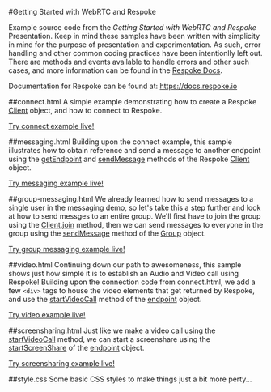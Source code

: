 #Getting Started with WebRTC and Respoke

Example source code from the *Getting Started with WebRTC and Respoke* Presentation. Keep in mind these samples have been written with simplicity in mind for the purpose of presentation and experimentation. As such, error handling and other common coding practices have been intentionlly left out. There are methods and events available to handle errors and other such cases, and more information can be found in the [Respoke Docs](https://docs.respoke.io).

Documentation for Respoke can be found at: https://docs.respoke.io


##connect.html
A simple example demonstrating how to create a Respoke [Client](https://docs.respoke.io/js-library/respoke.Client.html) object, and how to connect to Respoke.

[Try connect example live!](http://ktyacke.github.io/respoke-webrtc-preso/connect.html)


##messaging.html
Building upon the connect example, this sample illustrates how to obtain reference and send a message to another endpoint using the [getEndpoint](https://docs.respoke.io/js-library/respoke.Client.html#getEndpoint) and [sendMessage](https://docs.respoke.io/js-library/respoke.Client.html#sendMessage) methods of the Respoke [Client](https://docs.respoke.io/js-library/respoke.Client.html) object.

[Try messaging example live!](http://ktyacke.github.io/respoke-webrtc-preso/messaging.html)

##group-messaging.html
We already learned how to send messages to a single user in the messaging demo, so let's take this a step further and look at how to send messges to an entire group. We'll first have to join the group using the [Client.join](https://docs.respoke.io/js-library/respoke.Client.html#join) method, then we can send messages to everyone in the group using the [sendMessage](https://docs.respoke.io/js-library/respoke.Client.html#sendMessage) method of the [Group](https://docs.respoke.io/js-library/respoke.Group.html) object.

[Try group messaging example live!](http://ktyacke.github.io/respoke-webrtc-preso/group-messaging.html)

##video.html
Continuing down our path to awesomeness, this sample shows just how simple it is to establish an Audio and Video call using Respoke! Building upon the connection code from connect.html, we add a few `<div>` tags to house the video elements that get returned by Respoke, and use the [startVideoCall](https://docs.respoke.io/js-library/respoke.Endpoint.html#startVideoCall) method of the [endpoint](https://docs.respoke.io/js-library/respoke.Endpoint.html) object.

[Try video example live!](http://ktyacke.github.io/respoke-webrtc-preso/video.html)

##screensharing.html
Just like we make a video call using the [startVideoCall](https://docs.respoke.io/js-library/respoke.Endpoint.html#startVideoCall) method, we can start a screenshare using the [startScreenShare](https://docs.respoke.io/js-library/respoke.Endpoint.html#startScreenShare) of the [endpoint](https://docs.respoke.io/js-library/respoke.Endpoint.html) object.

[Try screensharing example live!](http://ktyacke.github.io/respoke-webrtc-preso/screensharing.html)

##style.css
Some basic CSS styles to make things just a bit more perty...
